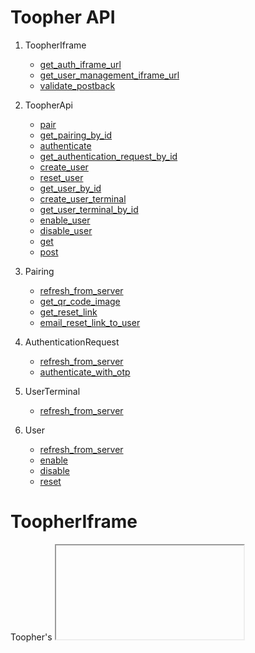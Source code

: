 Toopher API
===

1. ToopherIframe
    * [get\_auth\_iframe\_url](#get\_auth\_iframe\_url)
    * [get\_user\_management\_iframe\_url](#get\_user\_management\_iframe\_url)
    * [validate\_postback](#validate\_postback)

2. ToopherApi
    * [pair](#pair)
    * [get\_pairing\_by\_id](#get\_pairing\_by\_id)
    * [authenticate](#authenticate)
    * [get\_authentication\_request\_by\_id](#get\_authentication\_request\_by\_id)
    * [create\_user](#create\_user)
    * [reset\_user](#reset\_user)
    * [get\_user\_by\_id](#get\_user\_by\_id)
    * [create\_user\_terminal](#create\_user\_terminal)
    * [get\_user\_terminal\_by\_id](#get\_user\_terminal\_by\_id)
    * [enable\_user](#enable\_user)
    * [disable\_user](#disable\_user)
    * [get](#get)
    * [post](#post)

3. Pairing
    * [refresh\_from\_server](#refresh\_from\_server)
    * [get\_qr\_code\_image](#get\_qr\_code\_image)
    * [get\_reset\_link](#get\_reset\_link)
    * [email\_reset\_link\_to\_user](#email\_reset\_link\_to\_user)

4. AuthenticationRequest
    * [refresh\_from\_server](#refresh\_from\_server)
    * [authenticate\_with\_otp](#authenticate\_with\_otp)

5. UserTerminal
    * [refresh\_from\_server](#refresh\_from\_server)

6. User
    * [refresh\_from\_server](#refresh\_from\_server)
    * [enable](#enable)
    * [disable](#disable)
    * [reset](#reset)


# ToopherIframe

Toopher's <iframe>-based authentication flow is the simplest way for web developers to integrate Toopher Two-Factor Authentication into an application. The iframe-based authentication flow works by inserting an <iframe> element into the HTML displayed to the user after a successful username/password validation (but before they are actually logged-in to the service).

#### Attributes
| Name | Format |
| -----: | :----- |
| secret | string |
| client | OAuth1 Client object |
| base_uri | string |

### get\_auth\_iframe\_url

Retrieves an OAuth-signed combined pairing and authentication IFrame URL.

#### Arguments
| Name | | Format |
| -----: | :----- | :----- | :--- |
| username | required | string | |
| reset_email | required | string | |
| request_token | required | string | |
| action_name | optional | string | default is 'Log In'|
| requester_metadata | optional | string | default is None|
| **kwargs | optional | dict | |

#### Example
```python
# Create an instance of ToopherIframe
api.get_auth_iframe_url('username@yourservice.com', 'reset_email@yourservice.com', 'request_token')
```

### get\_user\_management\_iframe\_url

Retrieves OAuth-signed pairing IFrame URL.
#### Arguments
| Name | | Format |
| -----: | :----- | :----- |
| username | required | string |
| reset_email | required | string |
| **kwargs | optional | dict |

#### Example
```python
# Create an instance of ToopherIframe
api.get_user_management_iframe_url('username@yourservice.com', 'reset_email@yourservice.com')
```

### validate\_postback(data, request_token=None, **kwargs)

Validates authentication request from IFrame.
#### Arguments
| Name | | Format |
| -----: | :----- | :----- | :---- |
| username | required | string | |
| data | required | dict | |
| request_token | optional | string | default is None |
| **kwargs | optional | dict | |

#### Example
```python
data = {
    'timestamp': 'timestamp',
    'session_token': 'session_token',
    'toopher_sig': 'your_toopher_sig'
}
# Create an instance of ToopherIframe
api.validate_postback(data, 'request_token')
```

# ToopherApi

## pair

```python
api.pair(username, phrase_or_num=None, **kwargs)
```

Pairing using pairing phrase, phone number or QR code.

## get\_pairing\_by\_id

```python
api.get_pairing_by_id(pairing_id)
```

Retrieve pairing by pairing ID.

## authenticate

```python
api.authenticate(id_or_username, terminal, action_name=None, **kwargs)
```

Authenticate pairing with username or pairing ID.

## get\_authentication\_request\_by\_id

```python
api.get_authentication_request_by_id(authentication_request_id)
```

Retrieve authentication request by authentication request ID.

## create\_user

```python
api.create_user(username, **kwargs)
```

Create user with username.

## reset\_user

```python
api.reset_user(username)
```

Reset user with username.

## get\_user\_by\_id

```python
api.get_user_by_id(user_id)
```

Retrieve user by user ID.

## create\_user\_terminal

```python
api.create_user_terminal(username, terminal_name, requester_terminal_id, **kwargs)
```

Create terminal for user with username.

## get\_user\_terminal\_by\_id

```python
api.get_user_terminal_by_id(terminal_id)
```

Retrieve terminal by terminal ID.

## enable\_user

```python
api.enable_user(username)
```

Enable Toopher for user by username.

## disable\_user

```python
api.disable_user(username)
```

Disable Toopher for user by username.

## get

```python
api.get(endpoint, **kwargs)
```

## post

```python
api.post(endpoint, **kwargs)
```

# Pairing

## refresh\_from\_server

```python
pairing.refresh_from_server(api)
```

Update pairing from server.

## get\_qr\_code\_image

```python
pairing.get_qr_code_image(api)
```

Retrieve QR code image for pairing.

## get\_pairing\_reset\_link

```python
pairing.get_reset_link(api, **kwargs)
```

Retrieve pairing reset link for user to reset their pairing.

## email\_pairing\_reset\_link\_to\_user

```python
pairing.email_reset_link_to_user(api, email, **kwargs)
```

Email pairing reset link to user.

# AuthenticationRequest

## refresh\_from\_server

```python
authentication_request.refresh_from_server(api)
```

Update authentication request from server.

## authenticate\_with\_otp

```python
authentication_request.authenticate_with_otp(api, otp, **kwargs)
```

Authenticate authentication request with one-time password (OTP).

# UserTerminal

## refresh\_from\_server

```python
user_terminal.refresh_from_server(api)
```

Update user terminal from server.

# User

## refresh\_from\_server

```python
user.refresh_from_server(api)
```

Update user from server.

## enable

```python
user.enable(api)
```

Enable Toopher for the user.

## disable

```python
user.disable(api)
```

Disable Toopher for the user.

## reset

```python
user.reset(api)
```